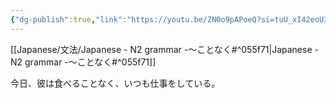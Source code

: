```yaml
---
{"dg-publish":true,"link":"https://youtu.be/ZN0o9pAPoeQ?si=tuU_xI42eoU3WKp1","tags":["Japanese-grammar","N2"],"permalink":"/002 Notes/2.～ことなく/","dgPassFrontmatter":true}
---
```


[[Japanese/文法/Japanese - N2 grammar -～ことなく#^055f71\|Japanese - N2 grammar -～ことなく#^055f71]]

今日、彼は食べることなく、いつも仕事をしている。
